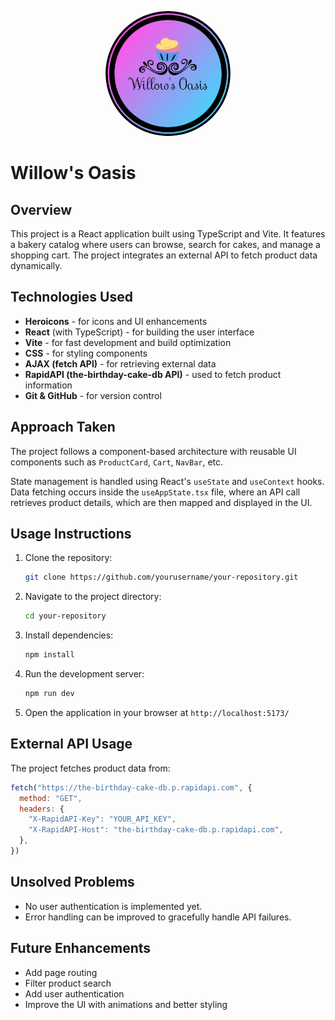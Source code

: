 <p align="center">
  <img src="src/assets/WillowsOasis.png" alt="Project Logo" width="200" style="border-radius: 50%;">
</p>

# Willow's Oasis

## Overview

This project is a React application built using TypeScript and Vite. It features a bakery catalog where users can browse, search for cakes, and manage a shopping cart. The project integrates an external API to fetch product data dynamically.

## Technologies Used

- **Heroicons** - for icons and UI enhancements
- **React** (with TypeScript) - for building the user interface
- **Vite** - for fast development and build optimization
- **CSS** - for styling components
- **AJAX (fetch API)** - for retrieving external data
- **RapidAPI (the-birthday-cake-db API)** - used to fetch product information
- **Git & GitHub** - for version control

## Approach Taken

The project follows a component-based architecture with reusable UI components such as `ProductCard`, `Cart`, `NavBar`, etc.

State management is handled using React's `useState` and `useContext` hooks. Data fetching occurs inside the `useAppState.tsx` file, where an API call retrieves product details, which are then mapped and displayed in the UI.

## Usage Instructions

1. Clone the repository:
   ```sh
   git clone https://github.com/yourusername/your-repository.git
   ```
2. Navigate to the project directory:
   ```sh
   cd your-repository
   ```
3. Install dependencies:
   ```sh
   npm install
   ```
4. Run the development server:
   ```sh
   npm run dev
   ```
5. Open the application in your browser at `http://localhost:5173/`

## External API Usage

The project fetches product data from:
   ```js
   fetch("https://the-birthday-cake-db.p.rapidapi.com", {
     method: "GET",
     headers: {
       "X-RapidAPI-Key": "YOUR_API_KEY",
       "X-RapidAPI-Host": "the-birthday-cake-db.p.rapidapi.com",
     },
   })
   ```

## Unsolved Problems

- No user authentication is implemented yet.
- Error handling can be improved to gracefully handle API failures.

## Future Enhancements

- Add page routing
- Filter product search
- Add user authentication
- Improve the UI with animations and better styling